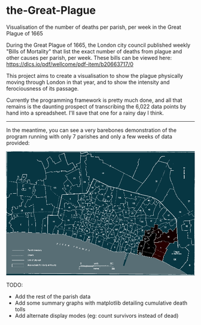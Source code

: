 # the-Great-Plague
Visualisation of the number of deaths per parish, per week in the Great Plague of 1665

During the Great Plague of 1665, the London city council published weekly "Bills of Mortality" that list the exact number of deaths from plague and other causes per parish, per week. These bills can be viewed here: 
https://dlcs.io/pdf/wellcome/pdf-item/b20663717/0

This project aims to create a visualisation to show the plague physically moving through London in that year, and to show the intensity and ferociousness of its passage.

Currently the programming framework is pretty much done, and all that remains is the daunting prospect of transcribing the 6,022 data points by hand into a spreadsheet. I'll save that one for a rainy day I think.

-----

In the meantime, you can see a very barebones demonstration of the program running with only 7 parishes and only a few weeks of data provided:

![Prototype GIF](current_prototype.gif)

TODO:
 - Add the rest of the parish data
 - Add some summary graphs with matplotlib detailing cumulative death tolls
 - Add alternate display modes (eg: count survivors instead of dead)
